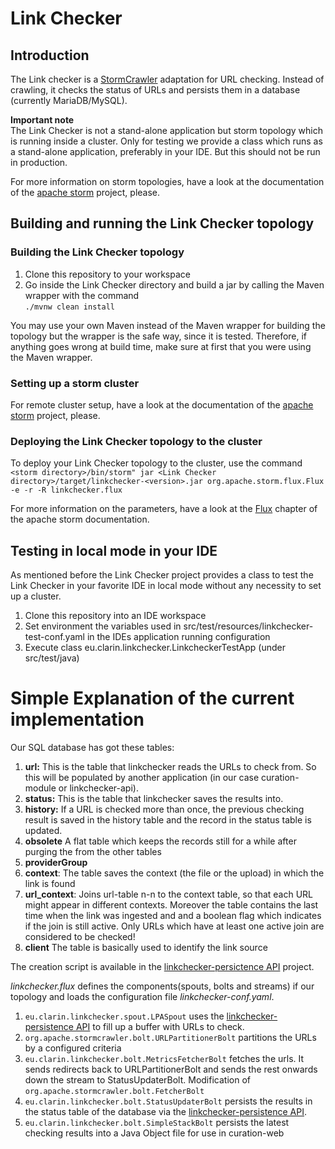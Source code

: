 # Link Checker
## Introduction
The Link checker is a [StormCrawler](https://github.com/DigitalPebble/storm-crawler) 
adaptation for URL checking. Instead of crawling, it checks the status of URLs and
persists them in a database (currently MariaDB/MySQL). 

**Important note**  
The Link Checker is not a stand-alone application but storm topology which is running inside a cluster. 
Only for testing we provide a class which runs as a stand-alone application, preferably in your IDE. But this 
should not be run in production. 

For more information on storm topologies, have a look at the documentation of the [apache storm](https://storm.apache.org/releases/2.6.0/Concepts.html) project, please. 

## Building and running the Link Checker topology
### Building the Link Checker topology
1. Clone this repository to your workspace
1. Go inside the Link Checker directory and build a jar by calling the Maven wrapper with the command  
`./mvnw clean install`

You may use your own Maven instead of the Maven wrapper for building the topology but the wrapper is the safe way,
since it is tested.
Therefore, if anything goes wrong at build time, make sure at first that you were using the Maven wrapper.

### Setting up a storm cluster
For remote cluster setup, have a look at the documentation of the [apache storm](https://storm.apache.org/releases/2.6.0/Setting-up-a-Storm-cluster.html) project, please.

### Deploying the Link Checker topology to the cluster
To deploy your Link Checker topology to the cluster, use the command  
`<storm directory>/bin/storm" jar <Link Checker directory>/target/linkchecker-<version>.jar org.apache.storm.flux.Flux -e -r -R linkchecker.flux`

For more information on the parameters, have a look at the [Flux](https://storm.apache.org/releases/2.6.0/flux.html) chapter 
of the apache storm documentation. 

## Testing in local mode in your IDE
As mentioned before the Link Checker project provides a class to test the Link Checker in your favorite IDE in
local mode without any necessity to set up a cluster.    
1. Clone this repository into an IDE workspace
1. Set environment the variables used in src/test/resources/linkchecker-test-conf.yaml in the IDEs application running configuration
1. Execute class eu.clarin.linkchecker.LinkcheckerTestApp (under src/test/java)
  
# Simple Explanation of the current implementation

Our SQL database has got these tables:
1. **url:** This is the table that linkchecker reads the URLs to check from. So this will be populated by another application (in our case curation-module or linkchecker-api).
1. **status:** This is the table that linkchecker saves the results into.
1. **history:** If a URL is checked more than once, the previous checking result is saved in the history table and the record in the status table is updated.   
1. **obsolete** A flat table which keeps the records still for a while after purging the from the other tables 
1. **providerGroup**
1. **context**: The table saves the context (the file or the upload) in which the link is found 
1. **url_context**: Joins url-table n-n to the context table, so that each URL might appear in different contexts. Moreover the table contains the last time when the link was ingested and and a boolean flag which indicates if the join is still active. Only URLs which have at least one active join are considered to be checked!
1. **client** The table is basically used to identify the link source

The creation script is available in the [linkchecker-persictence API](https://github.com/clarin-eric/linkchecker-persistence/blob/main/src/main/resources/schema.sql) project. 

*linkchecker.flux* defines the components(spouts, bolts and streams) if our topology and loads the configuration file *linkchecker-conf.yaml*.
1. `eu.clarin.linkchecker.spout.LPASpout` uses the [linkchecker-persistence API](https://github.com/clarin-eric/linkchecker-persistence) to fill up a buffer with URLs to check.
1. `org.apache.stormcrawler.bolt.URLPartitionerBolt` partitions the URLs by a configured criteria
1. `eu.clarin.linkchecker.bolt.MetricsFetcherBolt` fetches the urls. It sends redirects back to URLPartitionerBolt and sends the rest onwards down the stream to StatusUpdaterBolt. Modification of  `org.apache.stormcrawler.bolt.FetcherBolt`
1. `eu.clarin.linkchecker.bolt.StatusUpdaterBolt` persists the results in the status table of the database via the [linkchecker-persistence API](https://github.com/clarin-eric/linkchecker-persistence).
1. `eu.clarin.linkchecker.bolt.SimpleStackBolt` persists the latest checking results into a Java Object file for use in curation-web
